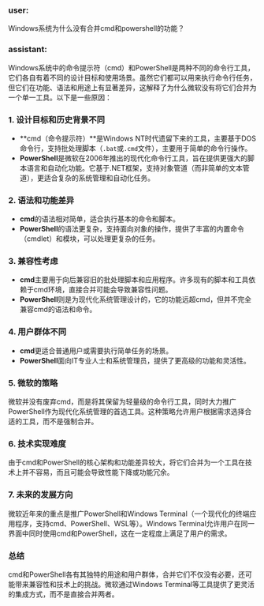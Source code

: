 ### user: 

Windows系统为什么没有合并cmd和powershell的功能？

### assistant: 

Windows系统中的命令提示符（cmd）和PowerShell是两种不同的命令行工具，它们各自有着不同的设计目标和使用场景。虽然它们都可以用来执行命令行任务，但它们在功能、语法和用途上有显著差异，这解释了为什么微软没有将它们合并为一个单一工具。以下是一些原因：

### 1. **设计目标和历史背景不同**
   - **cmd（命令提示符）**是Windows NT时代遗留下来的工具，主要基于DOS命令行，支持批处理脚本（`.bat`或`.cmd`文件），主要用于简单的命令行操作。
   - **PowerShell**是微软在2006年推出的现代化命令行工具，旨在提供更强大的脚本语言和自动化功能。它基于.NET框架，支持对象管道（而非简单的文本管道），更适合复杂的系统管理和自动化任务。

### 2. **语法和功能差异**
   - **cmd**的语法相对简单，适合执行基本的命令和脚本。
   - **PowerShell**的语法更复杂，支持面向对象的操作，提供了丰富的内置命令（cmdlet）和模块，可以处理更复杂的任务。

### 3. **兼容性考虑**
   - **cmd**主要用于向后兼容旧的批处理脚本和应用程序。许多现有的脚本和工具依赖于cmd环境，直接合并可能会导致兼容性问题。
   - **PowerShell**则是为现代化系统管理设计的，它的功能远超cmd，但并不完全兼容cmd的语法和命令。

### 4. **用户群体不同**
   - **cmd**更适合普通用户或需要执行简单任务的场景。
   - **PowerShell**面向IT专业人士和系统管理员，提供了更高级的功能和灵活性。

### 5. **微软的策略**
   微软并没有废弃cmd，而是将其保留为轻量级的命令行工具，同时大力推广PowerShell作为现代化系统管理的首选工具。这种策略允许用户根据需求选择合适的工具，而不是强制合并。

### 6. **技术实现难度**
   由于cmd和PowerShell的核心架构和功能差异较大，将它们合并为一个工具在技术上并不容易，而且可能会导致性能下降或功能冗余。

### 7. **未来的发展方向**
   微软近年来的重点是推广PowerShell和Windows Terminal（一个现代化的终端应用程序，支持cmd、PowerShell、WSL等）。Windows Terminal允许用户在同一界面中同时使用cmd和PowerShell，这在一定程度上满足了用户的需求。

### 总结
cmd和PowerShell各有其独特的用途和用户群体，合并它们不仅没有必要，还可能带来兼容性和技术上的挑战。微软通过Windows Terminal等工具提供了更灵活的集成方式，而不是直接合并两者。